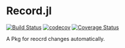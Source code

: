 # Record.jl

[![Build Status](https://travis-ci.com/wangl-cc/Record.jl.svg?branch=master)](https://travis-ci.com/wangl-cc/Record.jl)
[![codecov](https://codecov.io/gh/wangl-cc/Record.jl/branch/master/graph/badge.svg?token=PB3THCTNJ9)](https://codecov.io/gh/wangl-cc/Record.jl)
[![Coverage Status](https://coveralls.io/repos/github/wangl-cc/Record.jl/badge.svg?branch=master)](https://coveralls.io/github/wangl-cc/Record.jl?branch=master)

A Pkg for reocrd changes automatically.
